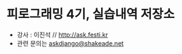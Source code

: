 
피로그래밍 4기, 실습내역 저장소
===============================

 * 강사 : 이진석 // http://ask.festi.kr
 * 관련 문의는 askdjango@shakeade.net

